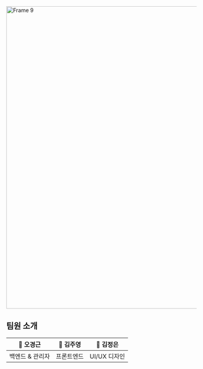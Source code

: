 <img width="800" alt="Frame 9" src="https://github.com/user-attachments/assets/fdaa1f55-5d9b-4c92-9622-5019a96d149c">


## 팀원 소개
| 🐬 오경근| 🐸 김주영| 🐥 김정은|
|------|---|---|
|백엔드 & 관리자|프론트엔드|UI/UX 디자인|


